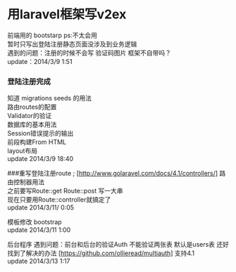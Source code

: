 用laravel框架写v2ex
==========================
前端用的 bootstarp ps:不太会用<br/>
暂时只写出登陆注册静态页面没涉及到业务逻辑 <br/>
遇到的问题：注册的时候不会写 验证码图片 框架不自带吗？ <br/>
update：2014/3/9 1:51

### 登陆注册完成
知道 migrations seeds 的用法 <br/>
路由routes的配置 <br/>
Validator的验证<br/>
数据库的基本用法<br/>
Session错误提示的输出<br/>
前段构建From HTML<br/>
layout布局<br/>
update 2014/3/9 18:40<br/>


###重写登陆注册route ;
[http://www.golaravel.com/docs/4.1/controllers/] 路由控制器用法 <br/>
之前要写Route::get  Route::post 写一大串 <br/>
现在只要用Route::controller就搞定了 <br/>
update 2014/3/11/ 0:05

模板修改 bootstrap  <br/>
update 2014/3/11 1:00<br/>

后台程序 遇到问题：前台和后台的验证Auth 不能验证两张表 默认是users表 还好找到了解决的办法
[https://github.com/ollieread/multiauth]  支持4.1<br/>
update 2014/3/13 1:17